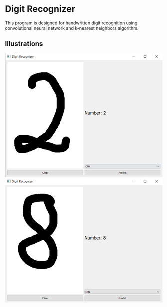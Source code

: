 # **Digit Recognizer**
This program is designed for handwritten digit recognition using convolutional neural network and k-nearest neighbors algorithm.
## **Illustrations**
![Image](assets/two.png)
![Image](assets/eight.png)